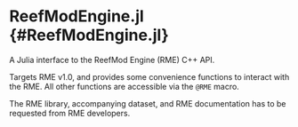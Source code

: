 
# ReefModEngine.jl {#ReefModEngine.jl}

A Julia interface to the ReefMod Engine (RME) C++ API.

Targets RME v1.0, and provides some convenience functions to interact with the RME. All other functions are accessible via the `@RME` macro.

The RME library, accompanying dataset, and RME documentation has to be requested from RME developers.
